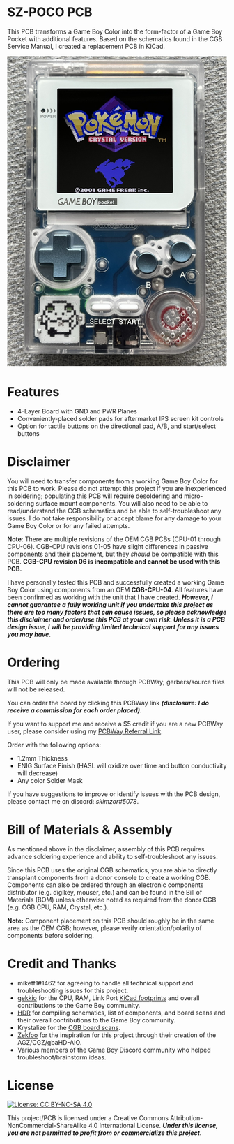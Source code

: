 # SZ-POCO PCB
This PCB transforms a Game Boy Color into the form-factor of a Game Boy Pocket with additional features.  Based on the schematics found in the CGB Service Manual, I created a replacement PCB in KiCad. 

![](images/sz-poco_complete.jpeg)

# Features

- 4-Layer Board with GND and PWR Planes
- Conveniently-placed solder pads for aftermarket IPS screen kit controls
- Option for tactile buttons on the directional pad, A/B, and start/select buttons

# Disclaimer
You will need to transfer components from a working Game Boy Color for this PCB to work.  Please do not attempt this project if you are inexperienced in soldering; populating this PCB will require desoldering and micro-soldering surface mount components.  You will also need to be able to read/understand the CGB schematics and be able to self-troubleshoot any issues.  I do not take responsibility or accept blame for any damage to your Game Boy Color or for any failed attempts. 

**Note**: There are multiple revisions of the OEM CGB PCBs (CPU-01 through CPU-06).  CGB-CPU revisions 01-05 have slight differences in passive components and their placement, but they *should* be compatible with this PCB.  **CGB-CPU revision 06 is incompatible and cannot be used with this PCB.**  

I have personally tested this PCB and successfully created a working Game Boy Color using components from an OEM **CGB-CPU-04**. All features have been confirmed as working with the unit that I have created. ***However, I cannot guarantee a fully working unit if you undertake this project as there are too many factors that can cause issues, so please acknowledge this disclaimer and order/use this PCB at your own risk. Unless it is a PCB design issue, I will be providing limited technical support for any issues you may have.***

# Ordering

This PCB will only be made available through PCBWay; gerbers/source files will not be released.  

You can order the board by clicking this PCBWay link ***(disclosure: I do receive a commission for each order placed)***.

If you want to support me and receive a $5 credit if you are a new PCBWay user, please consider using my [PCBWay Referral Link](https://www.pcbway.com/setinvite.aspx?inviteid=542484). 

Order with the following options:
- 1.2mm Thickness
- ENIG Surface Finish (HASL will oxidize over time and button conductivity will decrease)
- Any color Solder Mask

If you have suggestions to improve or identify issues with the PCB design, please contact me on discord: *skimzor#5078*.

# Bill of Materials & Assembly

As mentioned above in the disclaimer, assembly of this PCB requires advance soldering experience and ability to self-troubleshoot any issues.

Since this PCB uses the original CGB schematics, you are able to directly transplant components from a donor console to create a working CGB.  Components can also be ordered through an electronic components distributor (e.g. digikey, mouser, etc.) and can be found in the Bill of Materials (BOM) unless otherwise noted as required from the donor CGB (e.g. CGB CPU, RAM, Crystal, etc.). 

**Note:** Component placement on this PCB should roughly be in the same area as the OEM CGB; however, please verify orientation/polarity of components before soldering.

# Credit and Thanks

- miketf1#1462 for agreeing to handle all technical support and troubleshooting issues for this project.
- [gekkio](https://gekkio.fi/) for the CPU, RAM, Link Port [KiCad footprints](https://github.com/Gekkio/gekkio-kicad-libs) and overall contributions to the Game Boy community.
- [HDR](https://martinrefseth.com/) for compiling schematics, list of components, and board scans and their overall contributions to the Game Boy community.
- Krystalize for the [CGB board scans](https://nintenfo.github.io/repository/systems/GBC/documentation/schematics/).
- [Zekfoo](https://github.com/Zekfoo) for the inspiration for this project through their creation of the AGZ/CGZ/gbaHD-AIO.
- Various members of the Game Boy Discord community who helped troubleshoot/brainstorm ideas.

# License

 [![License: CC BY-NC-SA 4.0](https://licensebuttons.net/l/by-nc-sa/4.0/80x15.png)](https://creativecommons.org/licenses/by-nc-sa/4.0/)
 
This project/PCB is licensed under a Creative Commons Attribution-NonCommercial-ShareAlike 4.0 International License. ***Under this license, you are not permitted to profit from or commercialize this project.***
